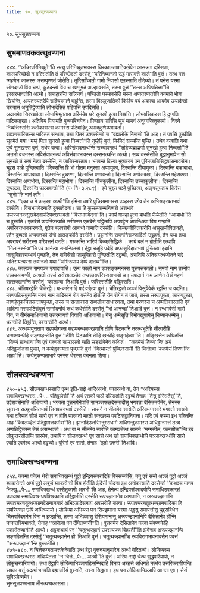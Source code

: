 ```yaml
---
title: १०. सुभसुत्तवण्णना

---
```

१०. सुभसुत्तवण्णना  


## सुभमाणवकवत्थुवण्णना

४४४. ‘‘अचिरपरिनिब्बुते’’ति सत्थु परिनिब्बुतभावस्स चिरकालतापटिक्खेपेन आसन्नता दस्सिता, कालपरिच्छेदो न दस्सितोति तं परिच्छेदतो दस्सेतुं ‘‘परिनिब्बानतो उद्धं मासमत्ते काले’’ति वुत्तं। तत्थ मत्त-ग्गहणेन कालस्स असम्पुण्णतं जोतेति। तुदिसञ्ञितो गामो निवासो एतस्साति तोदेय्यो। तं पनेस यस्मा सोणदण्डो विय चम्पं, कूटदन्तो विय च खाणुमतं अज्झावसति, तस्मा वुत्तं ‘‘तस्स अधिपतित्ता’’ति इस्सरभावतोति अत्थो। समाहारन्ति सन्निचयं। पण्डितो घरमावसेति यस्मा अप्पतरप्पतरेपि वयमाने भोगा खियन्ति, अप्पतरप्पतरेपि सञ्चियमाने वड्ढन्ति, तस्मा विञ्ञुजातिको किञ्चि वयं अकत्वा आयमेव उप्पादेन्तो घरावासं अनुतिट्ठेय्याति लोभादेसितं पटिपत्तिं उपदिसति।  
अदानमेव सिक्खापेत्वा लोभाभिभूतताय तस्मिंयेव घरे सुनखो हुत्वा निब्बत्ति। लोभवसिकस्स हि दुग्गति पाटिकङ्खा। अतिविय पियायति पुब्बपरिचयेन। पिण्डाय पाविसि सुभं माणवं अनुग्गण्हितुकामो। निरये निब्बत्तिस्ससि कतोकासस्स कम्मस्स पटिबाहितुं असक्कुणेय्यभावतो।  
ब्राह्मणचारित्तस्स भाविततं सन्धाय, तथा पितरं उक्कंसेन्तो च ‘‘ब्रह्मलोके निब्बत्तो’’ति आह। तं पवत्तिं पुच्छीति सुतमेतं मया ‘‘मय्हं पिता सुनखो हुत्वा निब्बत्तो’’ति तुम्हेहि वुत्तं, किमिदं सच्चन्ति पुच्छि। तथेव वत्वाति यथा पुब्बे सुनखस्स वुत्तं, तथेव वत्वा। अविसंवादनत्थन्ति सच्चापनत्थं ‘‘तोदेय्यब्राह्मणो सुनखो हुत्वा निब्बत्तो’’ति अत्तनो वचनस्स अविसंवादनत्थं अविसंवादभावस्स दस्सनत्थन्ति अत्थो। सब्बं दस्सेसीति बुद्धानुभावेन सो सुनखो तं सब्बं नेत्वा दस्सेसि, न जातिस्सरताय। भगवन्तं दिस्वा भुक्करणं पन पुरिमजातिसिद्धवासनावसेन। चुद्दस पञ्हे पुच्छित्वाति ‘‘दिस्सन्ति हि भो गोतम मनुस्सा अप्पायुका, दिस्सन्ति दीघायुका। दिस्सन्ति बव्हाबाधा, दिस्सन्ति अप्पाबाधा। दिस्सन्ति दुब्बण्णा, दिस्सन्ति वण्णवन्तो। दिस्सन्ति अप्पेसक्खा, दिस्सन्ति महेसक्खा। दिस्सन्ति अप्पभोगा, दिस्सन्ति महाभोगा। दिस्सन्ति नीचकुलीना, दिस्सन्ति उच्चाकुलीना। दिस्सन्ति दुप्पञ्ञा, दिस्सन्ति पञ्ञावन्तो’’ति (म॰ नि॰ ३.२८९)। इमे चुद्दस पञ्हे पुच्छित्वा, अङ्गसुभताय किरेस ‘‘सुभो’’ति नामं लभि।  
४४५. ‘‘एका च मे कङ्खा अत्थी’’ति इमिना उपरि पुच्छियमानस्स पञ्हस्स पगेव तेन अभिसङ्खतभावं दस्सेति। विसभागवेदनाति दुक्खवेदना। सा हि कुसलकम्मनिब्बत्ते अत्तभावे उप्पज्जनकसुखवेदनापटिपक्खभावतो ‘‘विसभागवेदना’’ति। कायं गाळ्हा हुत्वा बाधति पीळेतीति ‘‘आबाधो’’ति च वुच्चति। एकदेसे उप्पज्जित्वाति सरीरस्स एकदेसे उट्ठितापि अयपट्टेन आबन्धित्वा विय गण्हाति अपरिवत्तभावकरणतो, एतेन बलवरोगो आबाधो नामाति दस्सेति। किच्छजीवितकरोति असुखजीवितावहो, एतेन दुब्बलो अप्पमत्तको रोगो आतङ्कोति दस्सेति। उट्ठानन्ति सयननिसज्जादितो उट्ठहनं, तेन यथा तथा अपरापरं सरीरस्स परिवत्तनं वदति। गरुकन्ति भारियं किच्छसिद्धिकं । काये बलं न होतीति एत्थापि ‘‘गिलानस्सेवा’’ति पदं आनेत्वा सम्बन्धितब्बं। हेट्ठा चतूहि पदेहि अफासुविहाराभावं पुच्छित्वा इदानि फासुविहारसब्भावं पुच्छति, तेन सविसेसो फासुविहारो पुच्छितोति दट्ठब्बो, असतिपि अतिसयत्थजोतने सद्दे अतिसयत्थस्स लब्भनतो यथा ‘‘अभिरूपाय देय्यं दातब्ब’’न्ति।  
४४७. कालञ्च समयञ्च उपादायाति। एत्थ कालो नाम उपसङ्कमनस्स युत्तपत्तकालो। समयो नाम तस्सेव पच्चयसामग्गी, अत्थतो तज्जं सरीरबलञ्चेव तप्पच्चयपरिस्सयाभावो च। उपादानं नाम ञाणेन तेसं गहणं सल्लक्खणन्ति दस्सेतुं ‘‘कालञ्चा’’तिआदि वुत्तं। फरिस्सतीति वड्ढिस्सति।  
४४८. चेतियरट्ठेति चेतिरट्ठे। य-कारेन हि पदं वड्ढेत्वा वुत्तं। चेतिरट्ठतो अञ्ञं विसुंयेवेकं रट्ठन्ति च वदन्ति। मरणपटिसंयुत्तन्ति मरणं नाम तादिसानं रोग वसेनेव होतीति येन रोगेन तं जातं, तस्स सरूपपुच्छा, कारणपुच्छा, मरणहेतुकचित्तसन्तापपुच्छा, तस्स च सन्तापस्स सब्बलोकसाधारणता, तथा मरणस्स च अप्पतिकारताति एवं आदिना मरणपटिसंयुत्तं सम्मोदनीयं कथं कथेसीति दस्सेतुं ‘‘भो आनन्दा’’तिआदि वुत्तं। न रन्धगवेसी मारो विय, न वीमंसनाधिप्पायो उत्तरमाणवो वियाति अधिप्पायो। येसु धम्मेसूति विमोक्खुपायेसु निय्यानधम्मेसु। धरन्तीति तिट्ठन्ति, पवत्तन्तीति अत्थो।  
४४९. अत्थप्पयुत्तताय सद्दपयोगस्स सद्दप्पबन्धलक्खणानि तीणि पिटकानि तदत्थभूतेहि सीलादीहि धम्मक्खन्धेहि सङ्गय्हन्तीति वुत्तं ‘‘तीणि पिटकानि तीहि खन्धेहि सङ्गहेत्वा’’ति। सङ्खित्तेन कथितन्ति ‘‘तिण्णं खन्धान’’न्ति एवं गहणतो सामञ्ञतो चाति सङ्खेपेनेव कथितं। ‘‘कतमेसं तिण्ण’’न्ति अयं अदिट्ठजोतना पुच्छा, न कथेतुकम्यता पुच्छाति वुत्तं ‘‘वित्थारतो पुच्छिस्सामी ‘ति चिन्तेत्वा ‘कतमेसं तिण्ण’न्ति आहा’’ति। कथेतुकम्यताभावे पनस्स थेरस्स वचनता सिया।  


## सीलक्खन्धवण्णना

४५०-४५३. सीलक्खन्धस्साति एत्थ इति-सद्दो आदिअत्थो, पकारत्थो वा, तेन ‘‘अरियस्स समाधिक्खन्धस्स…पे॰… पतिट्ठापेसी’’ति अयं एत्तको पाठो दस्सितोति दट्ठब्बं तेनाह ‘‘तेसु दस्सितेसू’’ति, उद्देसवसेनाति अधिप्पायो। भगवता वुत्तनयेनेवाति सामञ्ञफलदेसनादीसु भगवता देसितनयेनेव, तेनस्स सुत्तस्स सत्थुभासितभावं जिनवचनभावं दस्सेति। सासने न सीलमेव सारोति अरियमग्गसारे भगवतो सासने यथा दस्सितं सीलं सारो एव न होति सारवतो महतो रुक्खस्स पपटिकट्ठानियत्ता। यदि एवं कस्मा इध गहितन्ति आह ‘‘केवलञ्हेतं पतिट्ठामत्तकमेवा’’ति। झानादिउत्तरिमनुस्सधम्मे अधिगन्तुकामस्स अधिट्ठानमत्तं तत्थ अप्पतिट्ठितस्स तेसं असम्भवतो। अथ वा न सीलमेव सारोति कामञ्चेत्थ सासने ‘‘मग्गसीलं, फलसील’’न्ति इदं लोकुत्तरसीलम्पि सारमेव, तथापि न सीलक्खन्धो एव सारो अथ खो समाधिक्खन्धोपि पञ्ञाक्खन्धोपि सारो एवाति एवमेत्थ अत्थो दट्ठब्बो। पुरिमो एव सारो, तेनाह ‘‘इतो उत्तरी’’तिआदि।  


## समाधिक्खन्धवण्णना

४५४. कस्मा पनेत्थ थेरो समाधिक्खन्धं पुट्ठो इन्द्रियसंवरादिके विस्सज्जेसि, ननु एवं सन्ते अञ्ञं पुट्ठो अञ्ञं ब्याकरोन्तो अम्बं पुट्ठो लबुजं ब्याकरोन्तो विय होतीति ईदिसी चोदना इध अनोकासाति दस्सेन्तो ‘‘कथञ्च माणव भिक्खु…पे॰… समाधिक्खन्धं दस्सेतुकामो आरभी’’ति आह, तेनेत्थ इन्द्रियसंवरादयोपि समाधिउपकारतं उपादाय समाधिक्खन्धपक्खिकानि उद्दिट्ठानीति दस्सेति रूपज्झानानेव आगतानि, न अरूपज्झानानि रूपावचरचतुत्थज्झानदेसनानन्तरं अभिञ्ञादेसनाय अवसरोति कत्वा। रूपावचरचतुत्थज्झानपादिका हि सपरिभण्डा छपि अभिञ्ञायो। लोकिया अभिञ्ञा पन सिज्झमाना यस्मा अट्ठसु समापत्तीसु चुद्दसविधेन चित्तपरिदमनेन विना न इज्झन्ति, तस्मा अभिञ्ञासु देसियमानासु अरूपज्झानानिपि देसितानेव होन्ति नानन्तरियभावतो, तेनाह ‘‘आनेत्वा पन दीपेतब्बानी’’ति। वुत्तनयेन देसितानेव कत्वा संवण्णकेहि पकासेतब्बानीति अत्थो। अट्ठकथायं पन ‘‘चतुत्थज्झानं उपसम्पज्ज विहरती’’ति इमिनाव अरूपज्झानम्पि सङ्गहितन्ति दस्सेतुं ‘‘चतुत्थज्झानेन ही’’तिआदि वुत्तं। चतुत्थज्झानञ्हि रूपविरागभावनावसेन पवत्तं ‘‘अरूपज्झान’’न्ति वुच्चतीति।  
४७१-४८०. न चित्तेकग्गतामत्तकेनेवाति एत्थ हेट्ठा वुत्तनयानुसारेन अत्थो वेदितब्बो। लोकियस्स समाधिक्खन्धस्स अधिप्पेतत्ता ‘‘न चित्ते…पे॰… अत्थी’’ति वुत्तं। अरिय-सद्दो चेत्थ सुद्धपरियायो, न लोकुत्तरपरियायो। तथा हेट्ठापि लोकियाभिञ्ञापटिसम्भिदाहि विनाव अरहत्ते अधिगते नत्थेव उत्तरिंकरणीयन्ति सक्का वत्तुं यदत्थं भगवति ब्रह्मचरियं वुस्सति, तस्स सिद्धत्ता। इध पन लोकियाभिञ्ञापि आगता एव। सेसं सुविञ्ञेय्यमेव।  
सुभसुत्तवण्णनाय लीनत्थप्पकासना।  
